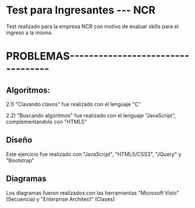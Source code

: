 # Test para Ingresantes --- NCR
Test realizado para la empresa NCR con motivo de evaluar skills para el ingreso a la misma.

# PROBLEMAS----------------------------------

## Algoritmos:  
  2.1) "Clavando clavos" fue realizado con el lenguaje "C"
  
  2.2) "Buscando algoritmos" fue realizado con el lenguaje "JavaScript", complementandolo con "HTML5" 
  
## Diseño
  Este ejercicio fue realizado con "JavaScript", "HTML5/CSS3", "JQuery" y "Bootstrap"
  
## Diagramas
  Los diagramas fueron realizados con las herramientas "Microsoft Visio" (Secuencia) y "Enterprise Architect" (Clases)
